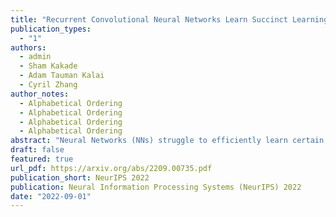 ```yaml
---
title: "Recurrent Convolutional Neural Networks Learn Succinct Learning Algorithms"
publication_types:
  - "1"
authors:
  - admin
  - Sham Kakade
  - Adam Tauman Kalai
  - Cyril Zhang
author_notes:
  - Alphabetical Ordering
  - Alphabetical Ordering
  - Alphabetical Ordering
  - Alphabetical Ordering
abstract: "Neural Networks (NNs) struggle to efficiently learn certain problems, such as parity problems, even when there are simple learning algorithms for those problems. Can NNs discover learning algorithms on their own? We exhibit a NN architecture that, in polynomial time, learns as well as any efficient learning algorithm describable by a constant-sized learning algorithm. For example, on parity problems, the NN learns as well as row reduction, an efficient algorithm that can be succinctly described. Our architecture combines both recurrent weight-sharing between layers and convolutional weight-sharing to reduce the number of parameters down to a constant, even though the network itself may have trillions of nodes. While in practice the constants in our analysis are too large to be directly meaningful, our work suggests that the synergy of Recurrent and Convolutional NNs (RCNNs) may be more powerful than either alone."
draft: false
featured: true
url_pdf: https://arxiv.org/abs/2209.00735.pdf
publication_short: NeurIPS 2022
publication: Neural Information Processing Systems (NeurIPS) 2022
date: "2022-09-01"
---
```

